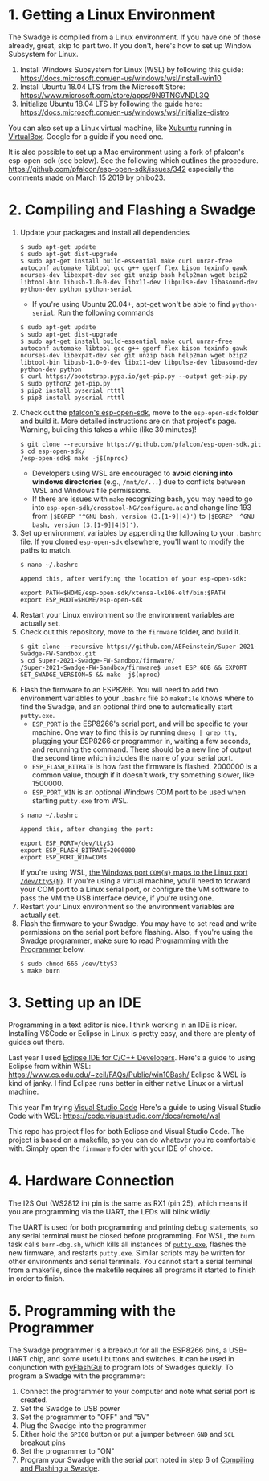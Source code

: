 # 1. Getting a Linux Environment

The Swadge is compiled from a Linux environment. If you have one of those already, great, skip to part two. If you don't, here's how to set up Window Subsystem for Linux.

1. Install Windows Subsystem for Linux (WSL) by following this guide: https://docs.microsoft.com/en-us/windows/wsl/install-win10
1. Install Ubuntu 18.04 LTS from the Microsoft Store: https://www.microsoft.com/store/apps/9N9TNGVNDL3Q
1. Initialize Ubuntu 18.04 LTS by following the guide here: https://docs.microsoft.com/en-us/windows/wsl/initialize-distro

You can also set up a Linux virtual machine, like [Xubuntu](https://xubuntu.org/download/) running in [VirtualBox](https://www.virtualbox.org/wiki/Downloads). Google for a guide if you need one.

It is also possible to set up a Mac environment using a fork of pfalcon's esp-open-sdk (see below). See the following which outlines the procedure. https://github.com/pfalcon/esp-open-sdk/issues/342
especially the comments made on March 15 2019 by phibo23. 


# 2. Compiling and Flashing a Swadge

1. Update your packages and install all dependencies
    ```
    $ sudo apt-get update
    $ sudo apt-get dist-upgrade
    $ sudo apt-get install build-essential make curl unrar-free autoconf automake libtool gcc g++ gperf flex bison texinfo gawk ncurses-dev libexpat-dev sed git unzip bash help2man wget bzip2 libtool-bin libusb-1.0-0-dev libx11-dev libpulse-dev libasound-dev python-dev python python-serial
    ```
    * If you're using Ubuntu 20.04+, apt-get won't be able to find `python-serial`. Run the following commands
    ```
    $ sudo apt-get update
    $ sudo apt-get dist-upgrade
    $ sudo apt-get install build-essential make curl unrar-free autoconf automake libtool gcc g++ gperf flex bison texinfo gawk ncurses-dev libexpat-dev sed git unzip bash help2man wget bzip2 libtool-bin libusb-1.0-0-dev libx11-dev libpulse-dev libasound-dev python-dev python
    $ curl https://bootstrap.pypa.io/get-pip.py --output get-pip.py
    $ sudo python2 get-pip.py
    $ pip2 install pyserial rtttl
    $ pip3 install pyserial rtttl
    ```
1. Check out the [pfalcon's esp-open-sdk](https://github.com/pfalcon/esp-open-sdk), move to the ```esp-open-sdk``` folder and build it. More detailed instructions are on that project's page. Warning, building this takes a while (like 30 minutes)!
    ```
    $ git clone --recursive https://github.com/pfalcon/esp-open-sdk.git
    $ cd esp-open-sdk/
    /esp-open-sdk$ make -j$(nproc)
    ```
    * Developers using WSL are encouraged to **avoid cloning into windows directories** (e.g., ```/mnt/c/...```) due to conflicts between WSL and Windows file permissions.
    * If there are issues with ```make``` recognizing bash, you may need to go into ```esp-open-sdk/crosstool-NG/configure.ac``` and change line 193 from ```|$EGREP '^GNU bash, version (3.[1-9]|4)')``` to ```|$EGREP '^GNU bash, version (3.[1-9]|4|5)')```.
1. Set up environment variables by appending the following to your ```.bashrc``` file. If you cloned `esp-open-sdk` elsewhere, you'll want to modify the paths to match.
    ```
    $ nano ~/.bashrc
    
    Append this, after verifying the location of your esp-open-sdk:
    
    export PATH=$HOME/esp-open-sdk/xtensa-lx106-elf/bin:$PATH
    export ESP_ROOT=$HOME/esp-open-sdk
    ```
1. Restart your Linux environment so the environment variables are actually set.
1. Check out this repository, move to the ```firmware``` folder, and build it. 
    ```
    $ git clone --recursive https://github.com/AEFeinstein/Super-2021-Swadge-FW-Sandbox.git
    $ cd Super-2021-Swadge-FW-Sandbox/firmware/
    /Super-2021-Swadge-FW-Sandbox/firmware$ unset ESP_GDB && EXPORT SET_SWADGE_VERSION=5 && make -j$(nproc)
    ```
1. Flash the firmware to an ESP8266. You will need to add two environment variables to your ```.bashrc``` file so ```makefile``` knows where to find the Swadge, and an optional third one to automatically start ```putty.exe```.
    * ```ESP_PORT``` is the ESP8266's serial port, and will be specific to your machine. One way to find this is by running ```dmesg | grep tty```, plugging your ESP8266 or programmer in, waiting a few seconds, and rerunning the command. There should be a new line of output the second time which includes the name of your serial port.
    * ```ESP_FLASH_BITRATE``` is how fast the firmware is flashed. 2000000 is a common value, though if it doesn't work, try something slower, like 1500000.
    * ```ESP_PORT_WIN``` is an optional Windows COM port to be used when starting ```putty.exe``` from WSL.
    ```
    $ nano ~/.bashrc
    
    Append this, after changing the port:
    
    export ESP_PORT=/dev/ttyS3
    export ESP_FLASH_BITRATE=2000000
    export ESP_PORT_WIN=COM3
    ```
   If you're using WSL, [the Windows port ```COM{N}``` maps to the Linux port ```/dev/ttyS{N}```](https://blogs.msdn.microsoft.com/wsl/2017/04/14/serial-support-on-the-windows-subsystem-for-linux/). If you're using a virtual machine, you'll need to forward your COM port to a Linux serial port, or configure the VM software to pass the VM the USB interface device, if you're using one.
1. Restart your Linux environment so the environment variables are actually set.
1. Flash the firmware to your Swadge. You may have to set read and write permissions on the serial port before flashing. Also, if you're using the Swadge programmer, make sure to read [Programming with the Programmer](#5-programming-with-the-programmer) below.
    ```
    $ sudo chmod 666 /dev/ttyS3
    $ make burn
    ```

# 3. Setting up an IDE
 
Programming in a text editor is nice. I think working in an IDE is nicer. Installing VSCode or Eclipse in Linux is pretty easy, and there are plenty of guides out there.

Last year I used [Eclipse IDE for C/C++ Developers](https://www.eclipse.org/downloads/packages/).
Here's a guide to using Eclipse from within WSL: https://www.cs.odu.edu/~zeil/FAQs/Public/win10Bash/
Eclipse & WSL is kind of janky. I find Eclipse runs better in either native Linux or a virtual machine.

This year I'm trying [Visual Studio Code](https://code.visualstudio.com/)
Here's a guide to using Visual Studio Code with WSL: https://code.visualstudio.com/docs/remote/wsl

This repo has project files for both Eclipse and Visual Studio Code. The project is based on a makefile, so you can do whatever you're comfortable with. Simply open the ```firmware``` folder with your IDE of choice.

# 4. Hardware Connection

The I2S Out (WS2812 in) pin is the same as RX1 (pin 25), which means if you are programming via the UART, the LEDs will blink wildly.

The UART is used for both programming and printing debug statements, so any serial terminal must be closed before programming. For WSL, the ```burn``` task calls ```burn-dbg.sh```, which kills all instances of [```putty.exe```](https://www.chiark.greenend.org.uk/~sgtatham/putty/latest.html), flashes the new firmware, and restarts ```putty.exe```. Similar scripts may be written for other environments and serial terminals. You cannot start a serial terminal from a makefile, since the makefile requires all programs it started to finish in order to finish.

# 5. Programming with the Programmer

The Swadge programmer is a breakout for all the ESP8266 pins, a USB-UART chip, and some useful buttons and switches. It can be used in conjunction with [pyFlashGui](/pyFlashGui) to program lots of Swadges quickly. To program a Swadge with the programmer:
1. Connect the programmer to your computer and note what serial port is created.
1. Set the Swadge to USB power
2. Set the programmer to "OFF" and "5V"
3. Plug the Swadge into the programmer
4. Either hold the `GPIO0` button or put a jumper between `GND` and `SCL` breakout pins
5. Set the programmer to "ON"
6. Program your Swadge with the serial port noted in step 6 of [Compiling and Flashing a Swadge](#2-compiling-and-flashing-a-swadge).
